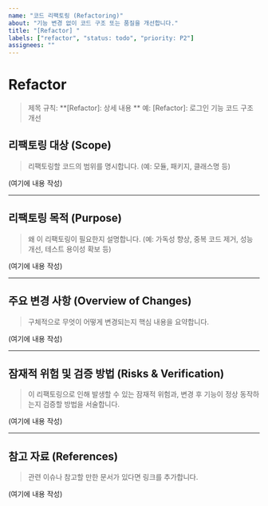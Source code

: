 ```yaml
---
name: "코드 리팩토링 (Refactoring)"
about: "기능 변경 없이 코드 구조 또는 품질을 개선합니다."
title: "[Refactor] "
labels: ["refactor", "status: todo", "priority: P2"]
assignees: ""
---
```


# Refactor
> 제목 규칙: **[Refactor]: 상세 내용 ** 예: [Refactor]: 로그인 기능 코드 구조 개선

## 리팩토링 대상 (Scope)
> 리팩토링할 코드의 범위를 명시합니다. (예: 모듈, 패키지, 클래스명 등)

(여기에 내용 작성)

---

## 리팩토링 목적 (Purpose)
> 왜 이 리팩토링이 필요한지 설명합니다. (예: 가독성 향상, 중복 코드 제거, 성능 개선, 테스트 용이성 확보 등)

(여기에 내용 작성)

---

## 주요 변경 사항 (Overview of Changes)
> 구체적으로 무엇이 어떻게 변경되는지 핵심 내용을 요약합니다.

(여기에 내용 작성)

---

## 잠재적 위험 및 검증 방법 (Risks & Verification)
> 이 리팩토링으로 인해 발생할 수 있는 잠재적 위험과, 변경 후 기능이 정상 동작하는지 검증할 방법을 서술합니다.

(여기에 내용 작성)

---

## 참고 자료 (References)
> 관련 이슈나 참고할 만한 문서가 있다면 링크를 추가합니다.

(여기에 내용 작성)
